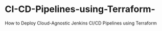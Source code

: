 # CI-CD-Pipelines-using-Terraform-
How to Deploy Cloud-Agnostic Jenkins CI/CD Pipelines using Terraform
